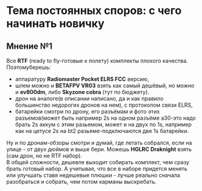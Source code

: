 # Тема постоянных споров: с чего начинать новичку

## Мнение №1
Все **RTF** (ready to fly-готовые к полету) комплекты плохого качества.  
Поэтомуберешь:  
 - аппаратуру **Radiomaster Pocket ELRS FCC** версию,
 - шлем можно и **BETAFPV VR03** взять как самый дешёвый, но можно и **ev800dm**, либо **Skyzone cobra** (тут по бюджету). 
 - дрон на аналоге(в описании написано, да и как правило большинство недорогих дронов на нем), с протоколом связи ELRS, 
 - батарейки смотри по дрону, его разъёмам и фото этих разъемов(может быть например 2s на одном разъёме а30-это надо брать 2s аккум с этим разьемом, может и на двух по 1s, например как на цетусе 2s на bt2 разьеме-подключаются две 1s батарейки.  
 
 Ну и по дронам-обзоры смотри и думай, где летать собрался, если на улице - от двух дюймов и выше бери. Можешь **HGLRC Draknight**  взять (сам дрон, но не RTF набор).  
В общей сложности, дешевле выходит собирать комплект, чем сразу брать готовый набор. А учитывая, что все в наборе придется менять или улучшать ставя недешевые плюшки - лучше реально сначала разобраться и собрать, чем потом карманы выскребать.